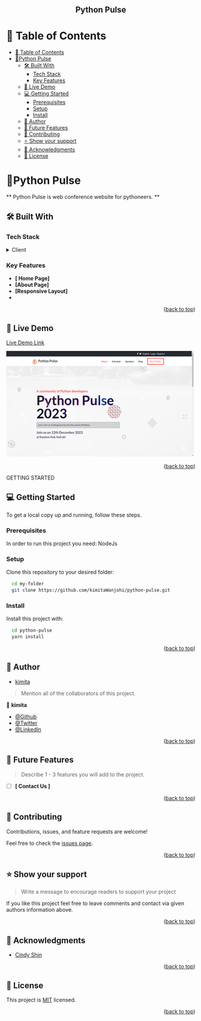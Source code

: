 <a name="readme-top"></a>

<div align="center">
 
  <h2><b>Python Pulse</b></h2>

</div>

<!-- TABLE OF CONTENTS -->

# 📗 Table of Contents

- [📗 Table of Contents](#-table-of-contents)
- [📖Python Pulse](#python-pulse)
  - [🛠 Built With ](#-built-with-)
    - [Tech Stack ](#tech-stack-)
    - [Key Features ](#key-features-)
  - [🚀 Live Demo](#-live-demo)
  - [💻 Getting Started ](#-getting-started-)
    - [Prerequisites](#prerequisites)
    - [Setup](#setup)
    - [Install](#install)
  - [👥 Author ](#-author-)
  - [🔭 Future Features ](#-future-features-)
  - [🤝 Contributing ](#-contributing-)
  - [⭐️ Show your support ](#️-show-your-support-)
  - [🙏 Acknowledgments ](#-acknowledgments-)
  - [📝 License ](#-license-)

<!-- PROJECT DESCRIPTION -->

# 📖Python Pulse<a name="about-project"></a>

** Python Pulse is web conference website for pythoneers. **

## 🛠 Built With <a name="built-with"></a>

### Tech Stack <a name="tech-stack"></a>


<details>
  <summary>Client</summary>
  <ul>
    <li>Html</li>
    <li>Tailwind Css </li>
    <li>Javascript </li>
  </ul>
</details>



<!-- Features -->

### Key Features <a name="key-features"></a>


- **[ Home Page]**
- **[About Page]**
- **[Responsive Layout]**
- 
<!-- - **[key_feature_3]** -->

<p align="right">(<a href="#readme-top">back to top</a>)</p>

<!-- LIVE DEMO -->

## 🚀 Live Demo 
[Live Demo Link](https://pulse.kimitawanjohi.live/)

<img src="/assets/screenshot.png" width="500px" height="auto" />

<p align="right">(<a href="#readme-top">back to top</a>)</p>

GETTING STARTED

## 💻 Getting Started <a name="getting-started"></a>


To get a local copy up and running, follow these steps.

### Prerequisites

In order to run this project you need: NodeJs 



### Setup

Clone this repository to your desired folder: 



```sh
  cd my-folder
  git clone https://github.com/kimitaWanjohi/python-pulse.git
```
### Install

Install this project with:


```sh
  cd python-pulse
  yarn install 
```

<p align="right">(<a href="#readme-top">back to top</a>)</p>

<!-- AUTHORS -->

## 👥 Author <a name="authors"></a>

- [kimita](https://github.com/kimitaWanjohi)
> Mention all of the collaborators of this project.

👤 **kimita**

- [@Github](https://github.com/kimitawanjohi)
- [@Twitter](https://twitter.com/kimitaw)
- [@LinkedIn](https://linkedin.com/in/kimitawanjohi)


<p align="right">(<a href="#readme-top">back to top</a>)</p>

## 🔭 Future Features <a name="future-features"></a>

> Describe 1 - 3 features you will add to the project.

- [ ] **[ Contact Us ]**


<p align="right">(<a href="#readme-top">back to top</a>)</p>

## 🤝 Contributing <a name="contributing"></a>

Contributions, issues, and feature requests are welcome!

Feel free to check the [issues page](../../issues/).

<p align="right">(<a href="#readme-top">back to top</a>)</p>

## ⭐️ Show your support <a name="support"></a>


> Write a message to encourage readers to support your project

If you like this project feel free to leave comments and contact via given authors information above.

<p align="right">(<a href="#readme-top">back to top</a>)</p>

## 🙏 Acknowledgments <a name="acknowledgements"></a>

- [Cindy Shin](https://www.behance.net/adagio07) 

<p align="right">(<a href="#readme-top">back to top</a>)</p>

## 📝 License <a name="license"></a>


This project is [MIT](./LICENSE) licensed.

<p align="right">(<a href="#readme-top">back to top</a>)</p>